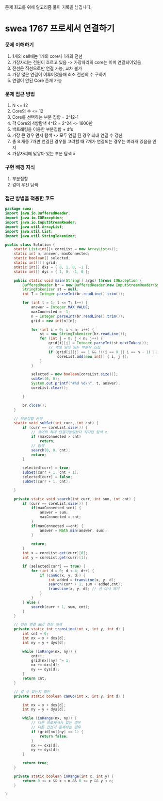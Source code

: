 문제 회고를 위해 알고리즘 풀이 기록을 남깁니다.

# swea 1767 프로세서 연결하기


### 문제 이해하기
1. 1개의 cell에는 1개의 core나 1개의 전선
2. 가장자리는 전원이 흐르고 있음 -> 가장자리의 core는 이미 연결되어있음
3. 전선은 직선으로만 연결 가능, 교차 불가
4. 가장 많은 연결이 이루어졌을때 최소 전선의 수 구하기
5. 연결이 안된 Core 존재 가능

### 문제 접근 방법
1. N <= 12
2. Core의 수 <= 12
3. Core를 선택하는 부분 집합 = 2^12-1
4. 각 Core의 4방탐색 4^12 = 2^24 -> 1600만
5. 백트래킹을 이용한 부분집합 + dfs
6. 가장 큰 경우 먼저 탐색 -> 모두 연결 된 경우 최대 연결 수 갱신
7. 총 8 개중 7개만 연결된 경우를 고려할 때 7개가 연결되는 경우는 여러개 있음을 인지
8. 가장자리에 맞닿아 있는 부분 탐색 x

### 구현 배경 지식
1. 부분집합
2. 깊이 우선 탐색

### 접근 방법을 적용한 코드
```java
package swea;
import java.io.BufferedReader;
import java.io.IOException;
import java.io.InputStreamReader;
import java.util.ArrayList;
import java.util.List;
import java.util.StringTokenizer;

public class Solution {
	static List<int[]> coreList = new ArrayList<>();
	static int n, answer, maxConnected;
	static boolean[] selected;
	static int[][] grid;
	static int[] dxs = { 0, 1, 0, -1 };
	static int[] dys = { 1, 0, -1, 0 };

	public static void main(String[] args) throws IOException {
		BufferedReader br = new BufferedReader(new InputStreamReader(System.in));
		StringTokenizer st = null;
		int T = Integer.parseInt(br.readLine().trim());

		for (int t = 1; t <= T; t++) {
			answer = Integer.MAX_VALUE;
			maxConnected = -1;
			n = Integer.parseInt(br.readLine().trim());
			grid = new int[n][n];

			for (int i = 0; i < n; i++) {
				st = new StringTokenizer(br.readLine());
				for (int j = 0; j < n; j++) {
					grid[i][j] = Integer.parseInt(st.nextToken());
					// 벽에 닿아 있는 부분은 스킵
					if (grid[i][j] == 1 && !((i == 0 || i == n - 1) || (j == 0 || j == n - 1)))
						coreList.add(new int[] { i, j });
				}
			}

			selected = new boolean[coreList.size()];
			subSet(0, 0);
			System.out.printf("#%d %d\n", t, answer);
			coreList.clear();

		}

		br.close();
	}

	// 부분집합 선택
	static void subSet(int curr, int cnt) {
		if (curr == coreList.size()) {
			// 코어의 최대 연결가능량보다 작다면 탐색 x
			if (maxConnected > cnt)
				return;
			// 탐색
			search(0, 0, cnt);
			return;
		}

		selected[curr] = true;
		subSet(curr + 1, cnt + 1);
		selected[curr] = false;
		subSet(curr + 1, cnt);

	}

	private static void search(int curr, int sum, int cnt) {
		if (curr == coreList.size()) {
			if(maxConnected <cnt) {
				answer = sum;
				maxConnected = cnt;
			}
			if(maxConnected ==cnt) {
				answer = Math.min(answer, sum);
			}
			
			return;
		}
		int x = coreList.get(curr)[0];
		int y = coreList.get(curr)[1];

		if (selected[curr] == true) {
			for (int d = 0; d < 4; d++) {
				if (canGo(x, y, d)) {
					int added = transLine(x, y, d);
					search(curr + 1, sum + added,cnt);
					transLine(x, y, d); // 선 다시 제거
				}
			}
		} else {
			search(curr + 1, sum, cnt);
		}
	}

	// 전선 연결 and 전선 해제
	private static int transLine(int x, int y, int d) {
		int cnt = 0;
		int nx = x + dxs[d];
		int ny = y + dys[d];

		while (inRange(nx, ny)) {
			cnt++;
			grid[nx][ny] ^= 1;
			nx += dxs[d];
			ny += dys[d];
		}
		return cnt;	
	}

	// 갈 수 있는지 확인
	private static boolean canGo(int x, int y, int d) {

		int nx = x + dxs[d];
		int ny = y + dys[d];

		while (inRange(nx, ny)) {
			// 다른 프로세서가 있는 경우
			// 다른 전선이 존재하는 경우
			if (grid[nx][ny] == 1) {
				return false;
			}
			nx += dxs[d];
			ny += dys[d];
		}

		return true;
	}

	private static boolean inRange(int x, int y) {
		return 0 <= x && x < n && 0 <= y && y < n;
	}

}

```
